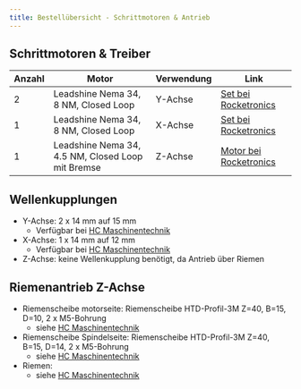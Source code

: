 ```yaml
---
title: Bestellübersicht - Schrittmotoren & Antrieb
---
```


## Schrittmotoren & Treiber

|Anzahl|Motor|Verwendung|Link|
|------|-----|----------|----|
|2|Leadshine Nema 34, 8 NM, Closed Loop|Y-Achse|[Set bei Rocketronics](https://www.rocketronics.de/shop/de/DRIVESET3E.html)|
|1|Leadshine Nema 34, 8 NM, Closed Loop|X-Achse|[Set bei Rocketronics](https://www.rocketronics.de/shop/de/DRIVESET3E.html)|
|1|Leadshine Nema 34, 4.5 NM, Closed Loop mit Bremse|Z-Achse|[Motor bei Rocketronics](https://www.rocketronics.de/shop/de/hybrid-servo-motor-leadshine-es-m23445B.html)|

## Wellenkupplungen

* Y-Achse: 2 x 14 mm auf 15 mm
  * Verfügbar bei [HC Maschinentechnik](https://hc-maschinentechnik.de/Klauenkupplung-BF-30-mm-14-mm-15-mm)
* X-Achse: 1 x 14 mm auf 12 mm
  * Verfügbar bei [HC Maschinentechnik](https://hc-maschinentechnik.de/Klauenkupplung-BF-30-mm-10-mm-14-mm)
* Z-Achse: keine Wellenkupplung benötigt, da Antrieb über Riemen

## Riemenantrieb Z-Achse

* Riemenscheibe motorseite: Riemenscheibe HTD-Profil-3M Z=40, B=15, D=10, 2 x M5-Bohrung
  * siehe [HC Maschinentechnik](https://hc-maschinentechnik.de/Riemenscheibe-HTD-Profil-3M-Z40-B15-D10-2-x-M5-Bohrung)
* Riemenscheibe Spindelseite: Riemenscheibe HTD-Profil-3M Z=40, B=15, D=14, 2 x M5-Bohrung
  * siehe [HC Maschinentechnik](https://hc-maschinentechnik.de/Riemenscheibe-HTD-Profil-3M-Z40-B15-D14-2-x-M5-Bohrung)
* Riemen:
  * siehe [HC Maschinentechnik](https://hc-maschinentechnik.de/HTD-3M-Zahnriemen-geschlossen-450-mm-150-Zaehne-B15-mm-Neopren-mit-Aramidkern)
